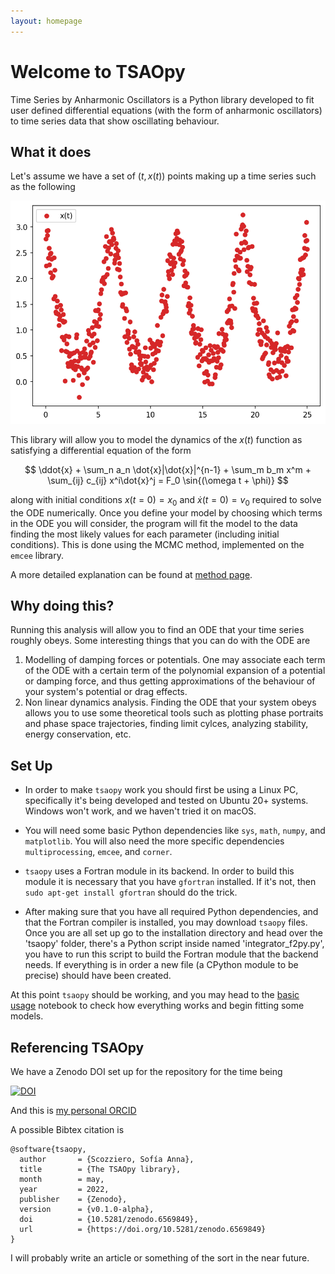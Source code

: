 ```yaml
---
layout: homepage
---
```


# Welcome to TSAOpy

Time Series by Anharmonic Oscillators is a Python library developed to fit user defined differential equations (with the form of anharmonic oscillators) to time series data that show oscillating behaviour. 

## What it does

Let's assume we have a set of $(t,x(t))$ points making up a time series such as the following

<img src="https://raw.githubusercontent.com/tsaopy/tsaopy.github.io/main/assets/ex_timeseries.png" width="600">

This library will allow you to model the dynamics of the $x(t)$ function as satisfying a differential equation of the form

$$ \ddot{x} + \sum_n a_n \dot{x}|\dot{x}|^{n-1} + \sum_m b_m x^m + \sum_{ij} c_{ij} x^i\dot{x}^j = F_0 \sin{(\omega t + \phi)} $$

along with initial conditions $x(t=0)=x_0$ and $\dot{x}(t=0)=v_0$ required to solve the ODE numerically. Once you define your model by choosing which terms  in the ODE you will consider, the program will fit the model to the data finding the most likely values for each parameter (including initial conditions). This is done using the MCMC method, implemented on the `emcee` library. 

A more detailed explanation can be found at [method page](https://tsaopy.github.io/method/).

## Why doing this?

Running this analysis will allow you to find an ODE that your time series roughly obeys. Some interesting things that you can do with the ODE are
 
1. Modelling of damping forces or potentials. One may associate each term of the ODE with a certain term of the polynomial expansion of a potential or damping force, and thus getting approximations of the behaviour of your system's potential or drag effects.
2. Non linear dynamics analysis. Finding the ODE that your system obeys allows you to use some theoretical tools such as plotting phase portraits and phase space trajectories, finding limit  cylces, analyzing stability, energy conservation, etc.


## Set Up

- In order to make `tsaopy` work you should first be using a Linux PC, specifically it's being developed and tested on Ubuntu 20+ systems. Windows won't work, and we haven't tried it on macOS.

- You will need some basic Python dependencies like `sys`, `math`, `numpy`, and `matplotlib`. You will also need the more specific dependencies `multiprocessing`, `emcee`, and `corner`. 

- `tsaopy` uses a Fortran module in its backend. In order to build this module it is necessary that you have `gfortran` installed. If it's not, then `sudo apt-get install gfortran` should do the trick. 

- After making sure that you have all required Python dependencies, and that the Fortran compiler is installed, you may download `tsaopy` files. Once you are all set up go to the installation directory and head over the 'tsaopy' folder, there's a Python script inside named 'integrator_f2py.py', you have to run this script to build the Fortran module that the backend needs. If everything is in order a new file (a CPython module to be precise) should have been created.

At this point `tsaopy` should be working, and you may head to the [basic usage](https://tsaopy.github.io/basic-usage/) notebook to check how everything works and begin fitting some models. 

## Referencing TSAOpy

We have a Zenodo DOI set up for the repository for the time being

[![DOI](https://zenodo.org/badge/427913804.svg)](https://zenodo.org/badge/latestdoi/427913804)

And this is [my personal ORCID](https://orcid.org/0000-0002-1007-8229)

A possible Bibtex citation is

```
@software{tsaopy,
  author       = {Scozziero, Sofía Anna},
  title        = {The TSAOpy library},
  month        = may,
  year         = 2022,
  publisher    = {Zenodo},
  version      = {v0.1.0-alpha},
  doi          = {10.5281/zenodo.6569849},
  url          = {https://doi.org/10.5281/zenodo.6569849}
}
```

I will probably write an article or something of the sort in the near future. 
